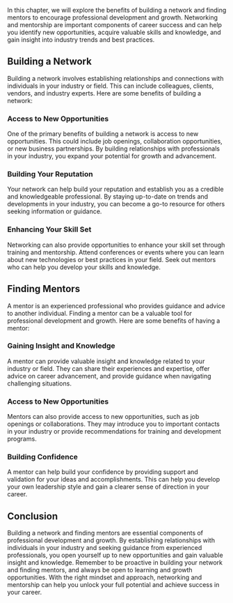 
In this chapter, we will explore the benefits of building a network and finding mentors to encourage professional development and growth. Networking and mentorship are important components of career success and can help you identify new opportunities, acquire valuable skills and knowledge, and gain insight into industry trends and best practices.

Building a Network
------------------

Building a network involves establishing relationships and connections with individuals in your industry or field. This can include colleagues, clients, vendors, and industry experts. Here are some benefits of building a network:

### Access to New Opportunities

One of the primary benefits of building a network is access to new opportunities. This could include job openings, collaboration opportunities, or new business partnerships. By building relationships with professionals in your industry, you expand your potential for growth and advancement.

### Building Your Reputation

Your network can help build your reputation and establish you as a credible and knowledgeable professional. By staying up-to-date on trends and developments in your industry, you can become a go-to resource for others seeking information or guidance.

### Enhancing Your Skill Set

Networking can also provide opportunities to enhance your skill set through training and mentorship. Attend conferences or events where you can learn about new technologies or best practices in your field. Seek out mentors who can help you develop your skills and knowledge.

Finding Mentors
---------------

A mentor is an experienced professional who provides guidance and advice to another individual. Finding a mentor can be a valuable tool for professional development and growth. Here are some benefits of having a mentor:

### Gaining Insight and Knowledge

A mentor can provide valuable insight and knowledge related to your industry or field. They can share their experiences and expertise, offer advice on career advancement, and provide guidance when navigating challenging situations.

### Access to New Opportunities

Mentors can also provide access to new opportunities, such as job openings or collaborations. They may introduce you to important contacts in your industry or provide recommendations for training and development programs.

### Building Confidence

A mentor can help build your confidence by providing support and validation for your ideas and accomplishments. This can help you develop your own leadership style and gain a clearer sense of direction in your career.

Conclusion
----------

Building a network and finding mentors are essential components of professional development and growth. By establishing relationships with individuals in your industry and seeking guidance from experienced professionals, you open yourself up to new opportunities and gain valuable insight and knowledge. Remember to be proactive in building your network and finding mentors, and always be open to learning and growth opportunities. With the right mindset and approach, networking and mentorship can help you unlock your full potential and achieve success in your career.

